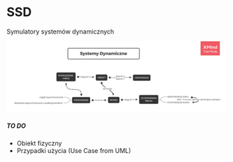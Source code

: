 # SSD
Symulatory systemów dynamicznych

![Systemy Dynamiczne](docs/SD.png)
##### TO DO 
- Obiekt fizyczny
- Przypadki użycia (Use Case from UML)
